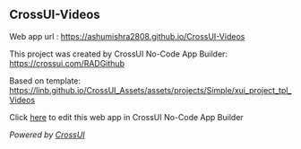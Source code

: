 ## CrossUI-Videos
Web app url : https://ashumishra2808.github.io/CrossUI-Videos

This project was created by CrossUI No-Code App Builder: https://crossui.com/RADGithub

Based on template: https://linb.github.io/CrossUI_Assets/assets/projects/Simple/xui_project_tpl_Videos

Click [here](https://crossui.com/RADGithub/#!from=github&owner=ashumishra2808&repo=CrossUI-Videos) to edit this web app in CrossUI No-Code App Builder

<i>Powered by [CrossUI](https://crossui.com)</i>
